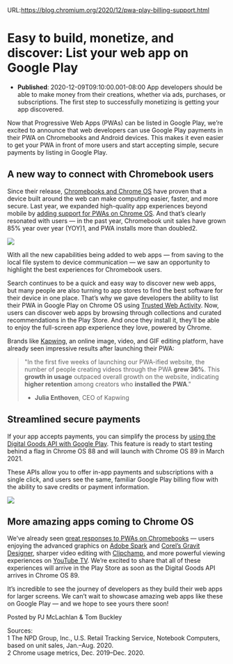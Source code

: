 URL:https://blog.chromium.org/2020/12/pwa-play-billing-support.html
# Easy to build, monetize, and discover: List your web app on Google Play
- **Published**: 2020-12-09T09:10:00.001-08:00
App developers should be able to make money from their creations, whether
via ads, purchases, or subscriptions. The first step to successfully
monetizing is getting your app discovered.

Now that Progressive Web Apps (PWAs) can be listed in Google Play, we’re
excited to announce that web developers can use Google Play payments in
their PWA on Chromebooks and Android devices. This makes it even easier
to get your PWA in front of more users and start accepting simple, secure
payments by listing in Google Play.

A new way to connect with Chromebook users
------------------------------------------

Since their release, [Chromebooks and
Chrome OS](https://chromeos.dev/en) have proven that a device built around the web can make
computing easier, faster, and more secure. Last year, we expanded
high-quality app experiences beyond mobile by
[adding support for
PWAs on Chrome OS](https://www.youtube.com/watch?v=2KhRmFHLuhE). And that’s clearly resonated with users — in the
past year, Chromebook unit sales have grown 85% year over year
(YOY)1, and PWA installs more than doubled2.

![](https://lh6.googleusercontent.com/8hqOdps0LbcWBnP9CYJwsXnrsLmiYVniJGRejSkiK1ENxI231iPVEhP7yI6Z7qRHUSSJCVBjNgM-JC8UCKT5ONU0igLeTQ1U0XcVcSQeopMvlSK5011mr3hBcFoqW8eez6uBVKbR)

With all the new capabilities being added to web apps — from saving to
the local file system to device communication — we saw an opportunity
to highlight the best experiences for Chromebook users.

Search continues to be a quick and easy way to discover new web apps,
but many people are also turning to app stores to find the best software
for their device in one place. That’s why we gave developers the ability
to list their PWA in Google Play on Chrome OS using
[Trusted Web Activity](https://developers.google.com/web/android/trusted-web-activity).
Now, users can discover web apps by browsing through collections
and curated recommendations in the Play Store. And once they install it,
they’ll be able to enjoy the full-screen app experience they love,
powered by Chrome.

Brands like [Kapwing](https://www.kapwing.com/), an online
image, video, and GIF editing platform, have already seen impressive
results after launching their PWA:

> "In the first five weeks of launching our PWA-ified website, the number of
> people creating videos through the PWA **grew 36%**. This **growth in
> usage** outpaced overall growth on the website, indicating **higher
> retention** among creators who **installed the PWA**."
>   
>   
> - **Julia Enthoven**, CEO of Kapwing

Streamlined secure payments
---------------------------

If your app accepts payments, you can simplify the process by
[using the
Digital Goods API with Google Play](https://developer.android.com/google/play/billing). This feature is ready to start
testing behind a flag in Chrome OS 88 and will launch with Chrome OS 89
in March 2021.

These APIs allow you to offer in-app payments and subscriptions with a
single click, and users see the same, familiar Google Play billing flow
with the ability to save credits or payment information.

![](https://lh4.googleusercontent.com/CwhjMGvNAh62FvBAvzPMKK6TUyiPODH7SnlrN2otmsupHj7r5Otx0FtqITuyrBZuJfDTWTwiOxlZLRIvxnJOufDE5l2XDAB8fsLYp0LvdZVRVRDRE9PzRGLlJqp4zlDLNRh3Yuvd)

More amazing apps coming to Chrome OS
-------------------------------------

We’ve already seen
[great responses to PWAs on Chromebooks](https://blog.google/products/chromebooks/whats-new-chrome-os/dec2020/) — users enjoying the advanced graphics on
[Adobe Spark](https://spark.adobe.com/) and
[Corel’s Gravit Designer](http://web.dev/gravit-designer),
sharper video editing with [Clipchamp](http://web.dev/clipchamp),
and more powerful viewing experiences on
[YouTube TV](https://tv.youtube.com/). We’re excited to share
that all of these experiences will arrive in the Play Store as soon as
the Digital Goods API arrives in Chrome OS 89.

It’s incredible to see the journey of developers as they build their web
apps for larger screens. We can’t wait to showcase amazing web apps like
these on Google Play — and we hope to see yours there soon!

Posted by PJ McLachlan & Tom Buckley

Sources:   
1 The NPD Group, Inc., U.S. Retail Tracking Service, Notebook Computers, based on unit sales, Jan.–Aug. 2020.  
2 Chrome usage metrics, Dec. 2019–Dec. 2020.
